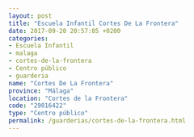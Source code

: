 ```yaml
---
layout: post
title: "Escuela Infantil Cortes De La Frontera"
date: 2017-09-20 20:57:05 +0200
categories:
- Escuela Infantil
- malaga
- cortes-de-la-frontera
- Centro público
- guarderia
name: "Cortes De La Frontera"
province: "Málaga"
location: "Cortes de la Frontera"
code: "29016422"
type: "Centro público"
permalink: /guarderias/cortes-de-la-frontera.html
---
```

